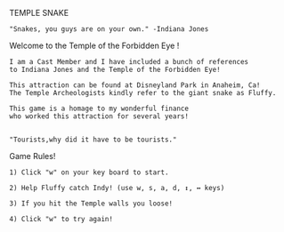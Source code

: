 TEMPLE SNAKE

    "Snakes, you guys are on your own." -Indiana Jones

    
Welcome to the Temple of the Forbidden Eye ! 
        
    I am a Cast Member and I have included a bunch of references
    to Indiana Jones and the Temple of the Forbidden Eye!

    This attraction can be found at Disneyland Park in Anaheim, Ca!
    The Temple Archeologists kindly refer to the giant snake as Fluffy.

    This game is a homage to my wonderful finance
    who worked this attraction for several years!


    "Tourists,why did it have to be tourists."

Game Rules!
    
    1) Click "w" on your key board to start.
    
    2) Help Fluffy catch Indy! (use w, s, a, d, ↕️, ↔️ keys)

    3) If you hit the Temple walls you loose!

    4) Click "w" to try again!